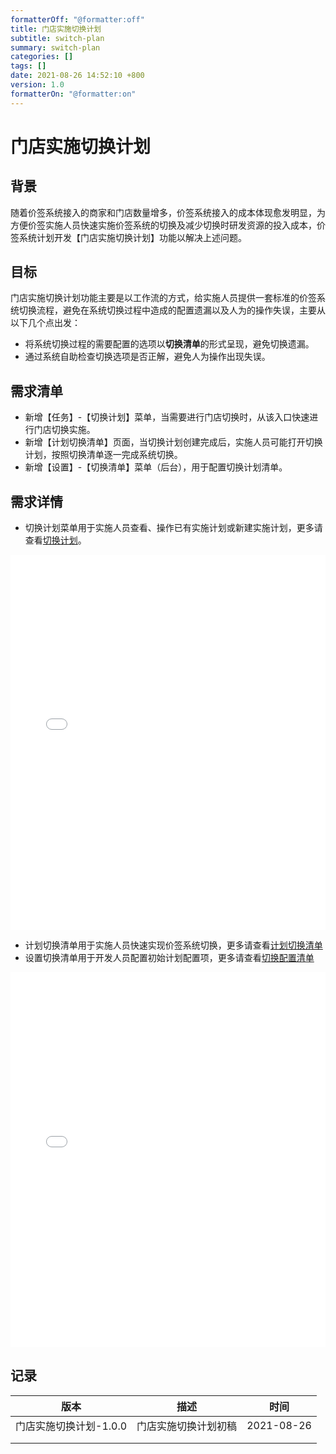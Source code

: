 ```yaml
---
formatterOff: "@formatter:off"
title: 门店实施切换计划
subtitle: switch-plan 
summary: switch-plan
categories: [] 
tags: [] 
date: 2021-08-26 14:52:10 +800 
version: 1.0
formatterOn: "@formatter:on"
---
```


# 门店实施切换计划



## 背景

随着价签系统接入的商家和门店数量增多，价签系统接入的成本体现愈发明显，为方便价签实施人员快速实施价签系统的切换及减少切换时研发资源的投入成本，价签系统计划开发【门店实施切换计划】功能以解决上述问题。

## 目标

门店实施切换计划功能主要是以工作流的方式，给实施人员提供一套标准的价签系统切换流程，避免在系统切换过程中造成的配置遗漏以及人为的操作失误，主要从以下几个点出发：

* 将系统切换过程的需要配置的选项以**切换清单**的形式呈现，避免切换遗漏。
* 通过系统自助检查切换选项是否正解，避免人为操作出现失误。

## 需求清单

* 新增【任务】-【切换计划】菜单，当需要进行门店切换时，从该入口快速进行门店切换实施。
* 新增【计划切换清单】页面，当切换计划创建完成后，实施人员可能打开切换计划，按照切换清单逐一完成系统切换。
* 新增【设置】-【切换清单】菜单（后台），用于配置切换计划清单。

## 需求详情

* 切换计划菜单用于实施人员查看、操作已有实施计划或新建实施计划，更多请查看[切换计划](../task/switch-plan)。

<iframe id="embed_dom" name="embed_dom" frameborder="0" style="display:block;width:100%; height:600px;" src="../task/switch-plan"></iframe>


* 计划切换清单用于实施人员快速实现价签系统切换，更多请查看[计划切换清单](../task/switch-plan/switch-list)
* 设置切换清单用于开发人员配置初始计划配置项，更多请查看[切换配置清单](../settings/switch-item)

<iframe id="embed_dom" name="embed_dom" frameborder="0" style="display:block;width:100%; height:600px;" src="../settings/switch-item"></iframe>


## 记录

| 版本                   | 描述                 | 时间       |
| ---------------------- | -------------------- | ---------- |
| 门店实施切换计划-1.0.0 | 门店实施切换计划初稿 | 2021-08-26 |
|                        |                      |            |
|                        |                      |            |

